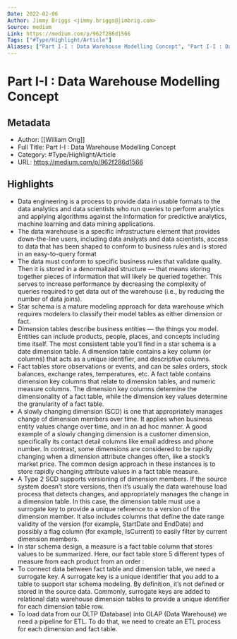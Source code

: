 ```yaml
---
Date: 2022-02-06
Author: Jimmy Briggs <jimmy.briggs@jimbrig.com>
Source: medium
Link: https://medium.com/p/962f286d1566
Tags: ["#Type/Highlight/Article"]
Aliases: ["Part I-I : Data Warehouse Modelling Concept", "Part I-I : Data Warehouse Modelling Concept"]
---
```

# Part I-I : Data Warehouse Modelling Concept

## Metadata
- Author: [[William Ong]]
- Full Title: Part I-I : Data Warehouse Modelling Concept
- Category: #Type/Highlight/Article
- URL: https://medium.com/p/962f286d1566

## Highlights
- Data engineering is a process to provide data in usable formats to the data analytics and data scientists who run queries to perform analytics and applying algorithms against the information for predictive analytics, machine learning and data mining applications.
- The data warehouse is a specific infrastructure element that provides down-the-line users, including data analysts and data scientists, access to data that has been shaped to conform to business rules and is stored in an easy-to-query format
- The data must conform to specific business rules that validate quality. Then it is stored in a denormalized structure — that means storing together pieces of information that will likely be queried together. This serves to increase performance by decreasing the complexity of queries required to get data out of the warehouse (i.e., by reducing the number of data joins).
- Star schema is a mature modeling approach for data warehouse which requires modelers to classify their model tables as either dimension or fact.
- Dimension tables describe business entities — the things you model. Entities can include products, people, places, and concepts including time itself. The most consistent table you’ll find in a star schema is a date dimension table. A dimension table contains a key column (or columns) that acts as a unique identifier, and descriptive columns.
- Fact tables store observations or events, and can be sales orders, stock balances, exchange rates, temperatures, etc. A fact table contains dimension key columns that relate to dimension tables, and numeric measure columns. The dimension key columns determine the dimensionality of a fact table, while the dimension key values determine the granularity of a fact table.
- A slowly changing dimension (SCD) is one that appropriately manages change of dimension members over time. It applies when business entity values change over time, and in an ad hoc manner. A good example of a slowly changing dimension is a customer dimension, specifically its contact detail columns like email address and phone number. In contrast, some dimensions are considered to be rapidly changing when a dimension attribute changes often, like a stock’s market price. The common design approach in these instances is to store rapidly changing attribute values in a fact table measure.
- A Type 2 SCD supports versioning of dimension members. If the source system doesn’t store versions, then it’s usually the data warehouse load process that detects changes, and appropriately manages the change in a dimension table. In this case, the dimension table must use a surrogate key to provide a unique reference to a version of the dimension member. It also includes columns that define the date range validity of the version (for example, StartDate and EndDate) and possibly a flag column (for example, IsCurrent) to easily filter by current dimension members.
- In star schema design, a measure is a fact table column that stores values to be summarized. Here, our fact table store 5 different types of measure from each product from an order :
- To connect data between fact table and dimension table, we need a surrogate key. A surrogate key is a unique identifier that you add to a table to support star schema modeling. By definition, it’s not defined or stored in the source data. Commonly, surrogate keys are added to relational data warehouse dimension tables to provide a unique identifier for each dimension table row.
- To load data from our OLTP (Database) into OLAP (Data Warehouse) we need a pipeline for ETL. To do that, we need to create an ETL process for each dimension and fact table.
